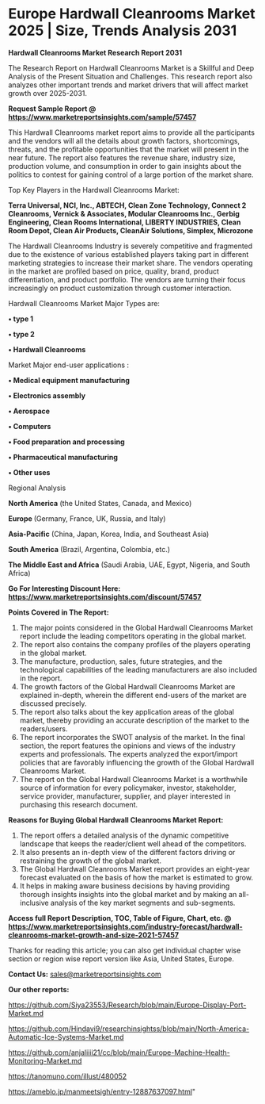 # Europe Hardwall Cleanrooms Market 2025 | Size, Trends Analysis 2031

<strong>Hardwall Cleanrooms Market Research Report 2031</strong>

The Research Report on Hardwall Cleanrooms Market is a Skillful and Deep Analysis of the Present Situation and Challenges. This research report also analyzes other important trends and market drivers that will affect market growth over 2025-2031.

<strong>Request Sample Report @ <a href=https://www.marketreportsinsights.com/sample/57457>https://www.marketreportsinsights.com/sample/57457</a></strong>

This Hardwall Cleanrooms market report aims to provide all the participants and the vendors will all the details about growth factors, shortcomings, threats, and the profitable opportunities that the market will present in the near future. The report also features the revenue share, industry size, production volume, and consumption in order to gain insights about the politics to contest for gaining control of a large portion of the market share.

Top Key Players in the Hardwall Cleanrooms Market:

<strong>Terra Universal, NCI, Inc., ABTECH, Clean Zone Technology, Connect 2 Cleanrooms, Vernick & Associates, Modular Cleanrooms Inc., Gerbig Engineering, Clean Rooms International, LIBERTY INDUSTRIES, Clean Room Depot, Clean Air Products, CleanAir Solutions, Simplex, Microzone</strong>

The Hardwall Cleanrooms Industry is severely competitive and fragmented due to the existence of various established players taking part in different marketing strategies to increase their market share. The vendors operating in the market are profiled based on price, quality, brand, product differentiation, and product portfolio. The vendors are turning their focus increasingly on product customization through customer interaction.

Hardwall Cleanrooms Market Major Types are:

<strong>• type 1

• type 2

• Hardwall Cleanrooms</strong>

Market Major end-user applications :

<strong>• Medical equipment manufacturing

• Electronics assembly

• Aerospace

• Computers

• Food preparation and processing

• Pharmaceutical manufacturing

• Other uses</strong>

Regional Analysis

</u><strong><b>North America</b></strong> (the United States, Canada, and Mexico)

<strong><b>Europe </b></strong>(Germany, France, UK, Russia, and Italy)

<strong><b>Asia-Pacific</b></strong> (China, Japan, Korea, India, and Southeast Asia)

<strong><b>South America</b></strong> (Brazil, Argentina, Colombia, etc.)

<strong><b>The Middle East and Africa</b></strong> (Saudi Arabia, UAE, Egypt, Nigeria, and South Africa)

<strong>Go For Interesting Discount Here: <a href=https://www.marketreportsinsights.com/discount/57457>https://www.marketreportsinsights.com/discount/57457</a></strong>

<strong>Points Covered in The Report:</strong>
<ol>
  <li>The major points considered in the Global Hardwall Cleanrooms Market report include the leading competitors operating in the global market.</li>
  <li>The report also contains the company profiles of the players operating in the global market.</li>
  <li>The manufacture, production, sales, future strategies, and the technological capabilities of the leading manufacturers are also included in the report.</li>
  <li>The growth factors of the Global Hardwall Cleanrooms Market are explained in-depth, wherein the different end-users of the market are discussed precisely.</li>
  <li>The report also talks about the key application areas of the global market, thereby providing an accurate description of the market to the readers/users.</li>
  <li>The report incorporates the SWOT analysis of the market. In the final section, the report features the opinions and views of the industry experts and professionals. The experts analyzed the export/import policies that are favorably influencing the growth of the Global Hardwall Cleanrooms Market.</li>
  <li>The report on the Global Hardwall Cleanrooms Market is a worthwhile source of information for every policymaker, investor, stakeholder, service provider, manufacturer, supplier, and player interested in purchasing this research document.</li>
</ol>
<strong>Reasons for Buying Global Hardwall Cleanrooms Market Report:</strong>

<ol>
  <li>The report offers a detailed analysis of the dynamic competitive landscape that keeps the reader/client well ahead of the competitors.</li>
  <li>It also presents an in-depth view of the different factors driving or restraining the growth of the global market.</li>
  <li>The Global Hardwall Cleanrooms Market report provides an eight-year forecast evaluated on the basis of how the market is estimated to grow.</li>
  <li>It helps in making aware business decisions by having providing thorough insights insights into the global market and by making an all-inclusive analysis of the key market segments and sub-segments.</li>
</ol>
<strong>Access full Report Description, TOC, Table of Figure, Chart, etc. @ <a href=https://www.marketreportsinsights.com/industry-forecast/hardwall-cleanrooms-market-growth-and-size-2021-57457>https://www.marketreportsinsights.com/industry-forecast/hardwall-cleanrooms-market-growth-and-size-2021-57457</a></strong>


Thanks for reading this article; you can also get individual chapter wise section or region wise report version like Asia, United States, Europe.

<strong>Contact Us:</strong>
sales@marketreportsinsights.com

<strong>Our other reports:</strong>

<a href=https://github.com/Siya23553/Research/blob/main/Europe-Display-Port-Market.md>https://github.com/Siya23553/Research/blob/main/Europe-Display-Port-Market.md</a>

<a href=https://github.com/Hindavi9/researchinsightss/blob/main/North-America-Automatic-Ice-Systems-Market.md>https://github.com/Hindavi9/researchinsightss/blob/main/North-America-Automatic-Ice-Systems-Market.md</a>

<a href=https://github.com/anjaliiii21/cc/blob/main/Europe-Machine-Health-Monitoring-Market.md>https://github.com/anjaliiii21/cc/blob/main/Europe-Machine-Health-Monitoring-Market.md</a>

<a href=https://tanomuno.com/illust/480052>https://tanomuno.com/illust/480052</a>

<a href=https://ameblo.jp/manmeetsigh/entry-12887637097.html>https://ameblo.jp/manmeetsigh/entry-12887637097.html</a>"
